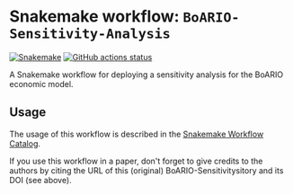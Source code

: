 # Snakemake workflow: `BoARIO-Sensitivity-Analysis`

[![Snakemake](https://img.shields.io/badge/snakemake-≥6.3.0-brightgreen.svg)](https://snakemake.github.io)
[![GitHub actions status](https://github.com/spjuhel/BoARIO-Sensitivity/workflows/Tests/badge.svg?branch=main)](https://github.com/spjuhel/BoARIO-Sensitivity/actions?query=branch%3Amain+workflow%3ATests)


A Snakemake workflow for deploying a sensitivity analysis for the BoARIO economic model.


## Usage

The usage of this workflow is described in the [Snakemake Workflow Catalog](https://snakemake.github.io/snakemake-workflow-catalog/?usage=spjuhel%2FBoARIO-Sensitivity).

If you use this workflow in a paper, don't forget to give credits to the authors by citing the URL of this (original) BoARIO-Sensitivitysitory and its DOI (see above).
